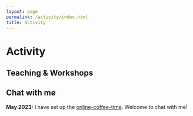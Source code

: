 ```yaml
---
layout: page
permalink: /activity/index.html
title: Activity
---
```


# Activity

## Teaching & Workshops


## Chat with me

**May 2023:** I have set up the [online-coffee-time](https://calendly.com/gyan23/30min). Welcome to chat with me!

